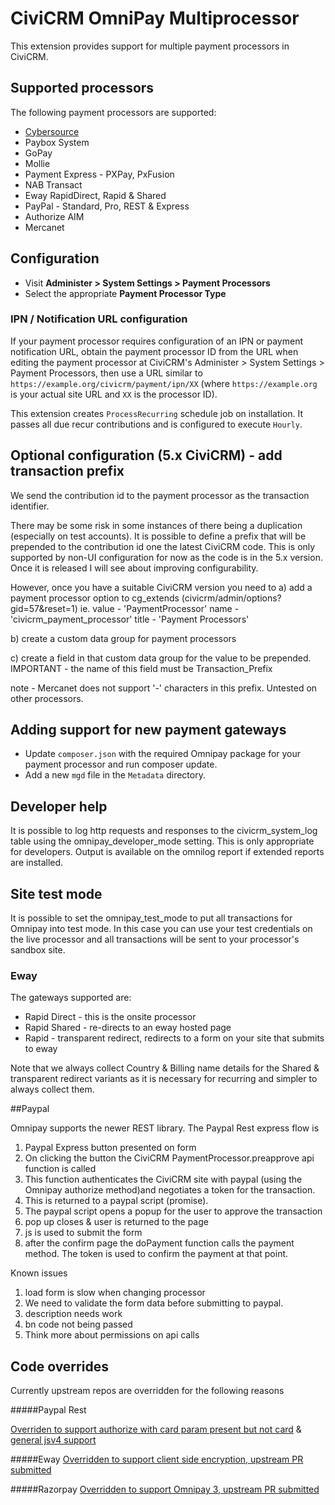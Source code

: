 # CiviCRM OmniPay Multiprocessor

This extension provides support for multiple payment processors in CiviCRM.

## Supported processors

The following payment processors are supported:

* [Cybersource](../docs/Cybersource.md)
* Paybox System
* GoPay
* Mollie
* Payment Express - PXPay, PxFusion
* NAB Transact
* Eway RapidDirect, Rapid & Shared
* PayPal - Standard, Pro, REST & Express
* Authorize AIM
* Mercanet

## Configuration

* Visit **Administer > System Settings > Payment Processors**
* Select the appropriate **Payment Processor Type**

### IPN / Notification URL configuration

If your payment processor requires configuration of an IPN or payment notification URL,
obtain the payment processor ID from the URL when editing the payment processor at
CiviCRM's Administer > System Settings > Payment Processors, then use a URL similar to
`https://example.org/civicrm/payment/ipn/XX` (where `https://example.org` is your actual
site URL and `XX` is the processor ID).

This extension creates `ProcessRecurring` schedule job on installation. It passes all 
due recur contributions and is configured to execute `Hourly`.


## Optional configuration (5.x CiviCRM) - add transaction prefix

We send the contribution id to the payment processor as the transaction identifier.

There may be some risk in some instances of there being a duplication (especially on test accounts).
It is possible to define a prefix that will be prepended to the contribution id one the latest
CiviCRM code. This is only supported by non-UI configuration for now as the code is in the 5.x version. Once it is released I will see about improving configurability.

However, once you have a suitable CiviCRM version you need to 
a) add a payment processor option to cg_extends (civicrm/admin/options?gid=57&reset=1) ie.
value - 'PaymentProcessor'
name - 'civicrm_payment_processor'
title - 'Payment Processors'

b) create a custom data group for payment processors

c) create a field in that custom data group for the value to be prepended. 
IMPORTANT - the name of this field must be Transaction_Prefix

note - Mercanet does not support '-' characters in this prefix. Untested on other processors.

## Adding support for new payment gateways

* Update `composer.json` with the required Omnipay package for your payment processor
  and run composer update.
* Add a new `mgd` file in the `Metadata` directory.

## Developer help
It is possible to log http requests and responses to the civicrm_system_log table using the omnipay_developer_mode setting. This is only appropriate for developers. Output is available on the omnilog report if extended reports are installed.

## Site test mode
It is possible to set the omnipay_test_mode to put all transactions for Omnipay into
test mode. In this case you can use your test credentials on the live processor
and all transactions will be sent to your processor's sandbox site.

### Eway

The gateways supported are:
* Rapid Direct - this is the onsite processor
* Rapid Shared - re-directs to an eway hosted page
* Rapid - transparent redirect, redirects to a form on your site that submits to eway

Note that we always collect Country & Billing name details for
the Shared & transparent redirect variants as it is necessary
for recurring and simpler to always collect them.

##Paypal

Omnipay supports the newer REST library. The Paypal Rest express flow is
1) Paypal Express button presented on form
2) On clicking the button the CiviCRM PaymentProcessor.preapprove
api function is called
3) This function authenticates the CiviCRM site with paypal (using the Omnipay authorize method)and negotiates a
token for the transaction.
4) This is returned to a paypal script (promise).
5) The paypal script opens a popup for the user to approve the transaction
6) pop up closes & user is returned to the page
7) js is used to submit the form
8) after the confirm page the doPayment function calls the payment method. The token
is used to confirm the payment at that point.

Known issues
1) load form is slow when changing processor
2) We need to validate the form data before submitting to paypal.
3) description needs work
4) bn code not being passed
5) Think more about permissions on api calls


## Code overrides
Currently upstream repos are overridden for the following reasons

#####Paypal Rest

[Overriden to support authorize with card param present but not card](https://github.com/thephpleague/omnipay-paypal/pull/218) & [general jsv4 support](https://github.com/thephpleague/omnipay-paypal/pull/221)

#####Eway
[Overridden to support client side encryption, upstream PR submitted](https://github.com/thephpleague/omnipay-eway/pull/29)

#####Razorpay
[Overridden to support Omnipay 3, upstream PR submitted](https://github.com/razorpay/omnipay-razorpay/pull/7)
